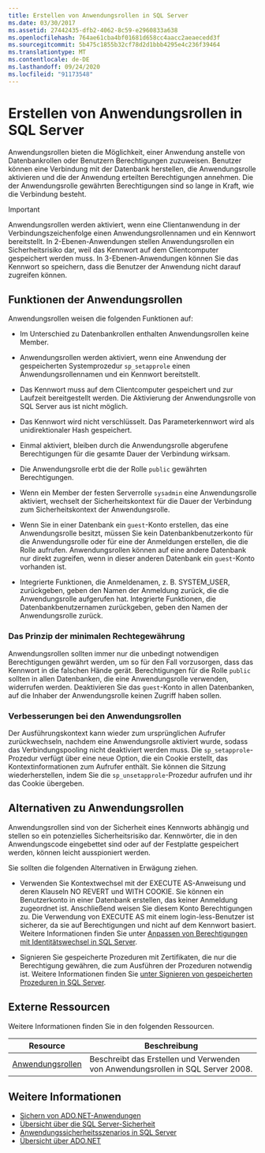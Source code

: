 ```yaml
---
title: Erstellen von Anwendungsrollen in SQL Server
ms.date: 03/30/2017
ms.assetid: 27442435-dfb2-4062-8c59-e2960833a638
ms.openlocfilehash: 764ae61cba4bf01681d658cc4aacc2aeaecedd3f
ms.sourcegitcommit: 5b475c1855b32cf78d2d1bbb4295e4c236f39464
ms.translationtype: MT
ms.contentlocale: de-DE
ms.lasthandoff: 09/24/2020
ms.locfileid: "91173548"
---
```

# <a name="creating-application-roles-in-sql-server"></a>Erstellen von Anwendungsrollen in SQL Server

Anwendungsrollen bieten die Möglichkeit, einer Anwendung anstelle von Datenbankrollen oder Benutzern Berechtigungen zuzuweisen. Benutzer können eine Verbindung mit der Datenbank herstellen, die Anwendungsrolle aktivieren und die der Anwendung erteilten Berechtigungen annehmen. Die der Anwendungsrolle gewährten Berechtigungen sind so lange in Kraft, wie die Verbindung besteht.  
  
> [!IMPORTANT]
> Anwendungsrollen werden aktiviert, wenn eine Clientanwendung in der Verbindungszeichenfolge einen Anwendungsrollennamen und ein Kennwort bereitstellt. In 2-Ebenen-Anwendungen stellen Anwendungsrollen ein Sicherheitsrisiko dar, weil das Kennwort auf dem Clientcomputer gespeichert werden muss. In 3-Ebenen-Anwendungen können Sie das Kennwort so speichern, dass die Benutzer der Anwendung nicht darauf zugreifen können.  
  
## <a name="application-role-features"></a>Funktionen der Anwendungsrollen  

 Anwendungsrollen weisen die folgenden Funktionen auf:  
  
- Im Unterschied zu Datenbankrollen enthalten Anwendungsrollen keine Member.  
  
- Anwendungsrollen werden aktiviert, wenn eine Anwendung der gespeicherten Systemprozedur `sp_setapprole` einen Anwendungsrollennamen und ein Kennwort bereitstellt.  
  
- Das Kennwort muss auf dem Clientcomputer gespeichert und zur Laufzeit bereitgestellt werden. Die Aktivierung der Anwendungsrolle von SQL Server aus ist nicht möglich.  
  
- Das Kennwort wird nicht verschlüsselt. Das Parameterkennwort wird als unidirektionaler Hash gespeichert.  
  
- Einmal aktiviert, bleiben durch die Anwendungsrolle abgerufene Berechtigungen für die gesamte Dauer der Verbindung wirksam.  
  
- Die Anwendungsrolle erbt die der Rolle `public` gewährten Berechtigungen.  
  
- Wenn ein Member der festen Serverrolle `sysadmin` eine Anwendungsrolle aktiviert, wechselt der Sicherheitskontext für die Dauer der Verbindung zum Sicherheitskontext der Anwendungsrolle.  
  
- Wenn Sie in einer Datenbank ein `guest`-Konto erstellen, das eine Anwendungsrolle besitzt, müssen Sie kein Datenbankbenutzerkonto für die Anwendungsrolle oder für eine der Anmeldungen erstellen, die die Rolle aufrufen. Anwendungsrollen können auf eine andere Datenbank nur direkt zugreifen, wenn in dieser anderen Datenbank ein `guest`-Konto vorhanden ist.  
  
- Integrierte Funktionen, die Anmeldenamen, z. B. SYSTEM_USER, zurückgeben, geben den Namen der Anmeldung zurück, die die Anwendungsrolle aufgerufen hat. Integrierte Funktionen, die Datenbankbenutzernamen zurückgeben, geben den Namen der Anwendungsrolle zurück.  
  
### <a name="the-principle-of-least-privilege"></a>Das Prinzip der minimalen Rechtegewährung  

 Anwendungsrollen sollten immer nur die unbedingt notwendigen Berechtigungen gewährt werden, um so für den Fall vorzusorgen, dass das Kennwort in die falschen Hände gerät. Berechtigungen für die Rolle `public` sollten in allen Datenbanken, die eine Anwendungsrolle verwenden, widerrufen werden. Deaktivieren Sie das `guest`-Konto in allen Datenbanken, auf die Inhaber der Anwendungsrolle keinen Zugriff haben sollen.  
  
### <a name="application-role-enhancements"></a>Verbesserungen bei den Anwendungsrollen  

 Der Ausführungskontext kann wieder zum ursprünglichen Aufrufer zurückwechseln, nachdem eine Anwendungsrolle aktiviert wurde, sodass das Verbindungspooling nicht deaktiviert werden muss. Die `sp_setapprole`-Prozedur verfügt über eine neue Option, die ein Cookie erstellt, das Kontextinformationen zum Aufrufer enthält. Sie können die Sitzung wiederherstellen, indem Sie die `sp_unsetapprole`-Prozedur aufrufen und ihr das Cookie übergeben.  
  
## <a name="application-role-alternatives"></a>Alternativen zu Anwendungsrollen  

 Anwendungsrollen sind von der Sicherheit eines Kennworts abhängig und stellen so ein potenzielles Sicherheitsrisiko dar. Kennwörter, die in den Anwendungscode eingebettet sind oder auf der Festplatte gespeichert werden, können leicht ausspioniert werden.  
  
 Sie sollten die folgenden Alternativen in Erwägung ziehen.  
  
- Verwenden Sie Kontextwechsel mit der EXECUTE AS-Anweisung und deren Klauseln NO REVERT und WITH COOKIE. Sie können ein Benutzerkonto in einer Datenbank erstellen, das keiner Anmeldung zugeordnet ist. Anschließend weisen Sie diesem Konto Berechtigungen zu. Die Verwendung von EXECUTE AS mit einem login-less-Benutzer ist sicherer, da sie auf Berechtigungen und nicht auf dem Kennwort basiert. Weitere Informationen finden Sie unter [Anpassen von Berechtigungen mit Identitätswechsel in SQL Server](customizing-permissions-with-impersonation-in-sql-server.md).  
  
- Signieren Sie gespeicherte Prozeduren mit Zertifikaten, die nur die Berechtigung gewähren, die zum Ausführen der Prozeduren notwendig ist. Weitere Informationen finden Sie [unter Signieren von gespeicherten Prozeduren in SQL Server](signing-stored-procedures-in-sql-server.md).  
  
## <a name="external-resources"></a>Externe Ressourcen  

 Weitere Informationen finden Sie in den folgenden Ressourcen.  
  
|Resource|Beschreibung|  
|--------------|-----------------|  
|[Anwendungsrollen](/sql/relational-databases/security/authentication-access/application-roles)|Beschreibt das Erstellen und Verwenden von Anwendungsrollen in SQL Server 2008.|  
  
## <a name="see-also"></a>Weitere Informationen

- [Sichern von ADO.NET-Anwendungen](../securing-ado-net-applications.md)
- [Übersicht über die SQL Server-Sicherheit](overview-of-sql-server-security.md)
- [Anwendungssicherheitsszenarios in SQL Server](application-security-scenarios-in-sql-server.md)
- [Übersicht über ADO.NET](../ado-net-overview.md)
